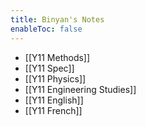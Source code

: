 ```yaml
---
title: Binyan's Notes
enableToc: false
---
```


- [[Y11 Methods]]
- [[Y11 Spec]]
- [[Y11 Physics]]
- [[Y11 Engineering Studies]]
- [[Y11 English]]
- [[Y11 French]]